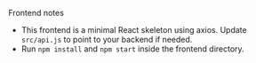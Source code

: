 Frontend notes

- This frontend is a minimal React skeleton using axios. Update `src/api.js` to point to your backend if needed.
- Run `npm install` and `npm start` inside the frontend directory.
